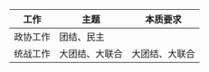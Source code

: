 | 工作   | 主题      | 本质要求    |
| ---- | ------- | ------- |
| 政协工作 | 团结、民主   |         |
| 统战工作 | 大团结、大联合 | 大团结、大联合 |
